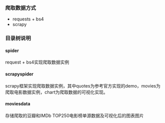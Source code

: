 ﻿
### 爬取数据方式
- requests + bs4
- scrapy

### 目录树说明
#### spider
request + bs4实现爬取数据实例
#### scrapyspider
scrapy框架实现爬取数据实例，其中quotes为参考官方实现的demo，movies为爬取电影数据实例，chart为爬取数据的可视化实现。
#### moviesdata
存储爬取的豆瓣和IMDb TOP250电影榜单源数据及可视化后的图表图片

